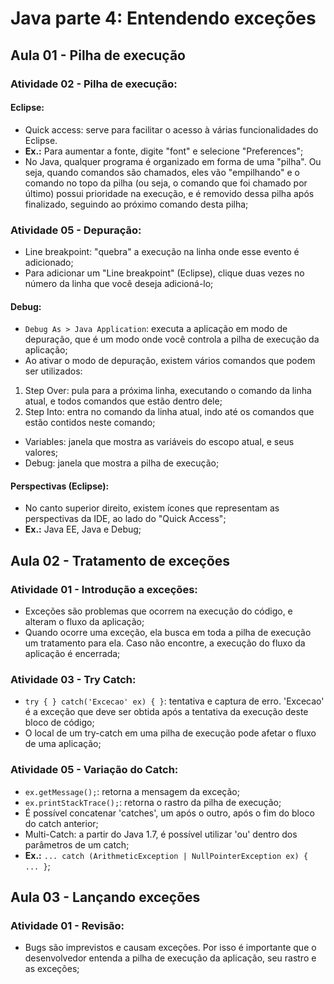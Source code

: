 # Java parte 4: Entendendo exceções

## Aula 01 - Pilha de execução

### Atividade 02 - Pilha de execução:

#### Eclipse:

- Quick access: serve para facilitar o acesso à várias funcionalidades do Eclipse.
- **Ex.:** Para aumentar a fonte, digite "font" e selecione "Preferences";
- No Java, qualquer programa é organizado em forma de uma "pilha". Ou seja, quando comandos são chamados, eles vão "empilhando" e o comando no topo da pilha (ou seja, o comando que foi chamado por último) possui prioridade na execução, e é removido dessa pilha após finalizado, seguindo ao próximo comando desta pilha;

### Atividade 05 - Depuração:

- Line breakpoint: "quebra" a execução na linha onde esse evento é adicionado;
- Para adicionar um "Line breakpoint" (Eclipse), clique duas vezes no número da linha que você deseja adicioná-lo;

#### Debug:

- `Debug As > Java Application`: executa a aplicação em modo de depuração, que é um modo onde você controla a pilha de execução da aplicação;
- Ao ativar o modo de depuração, existem vários comandos que podem ser utilizados:
1. Step Over: pula para a próxima linha, executando o comando da linha atual, e todos comandos que estão dentro dele;
2. Step Into: entra no comando da linha atual, indo até os comandos que estão contidos neste comando;
- Variables: janela que mostra as variáveis do escopo atual, e seus valores;
- Debug: janela que mostra a pilha de execução;

#### Perspectivas (Eclipse):

- No canto superior direito, existem ícones que representam as perspectivas da IDE, ao lado do "Quick Access";
- **Ex.:** Java EE, Java e Debug;


## Aula 02 - Tratamento de exceções

### Atividade 01 - Introdução a exceções:

- Exceções são problemas que ocorrem na execução do código, e alteram o fluxo da aplicação;
- Quando ocorre uma exceção, ela busca em toda a pilha de execução um tratamento para ela. Caso não encontre, a execução do fluxo da aplicação é encerrada;

### Atividade 03 - Try Catch:

- `try { } catch('Excecao' ex) { }`: tentativa e captura de erro. 'Excecao' é a exceção que deve ser obtida após a tentativa da execução deste bloco de código;
- O local de um try-catch em uma pilha de execução pode afetar o fluxo de uma aplicação;

### Atividade 05 - Variação do Catch:

- `ex.getMessage();`: retorna a mensagem da exceção;
- `ex.printStackTrace();`: retorna o rastro da pilha de execução;
- É possível concatenar 'catches', um após o outro, após o fim do bloco do catch anterior;
- Multi-Catch: a partir do Java 1.7, é possível utilizar 'ou' dentro dos parâmetros de um catch;
- **Ex.:** `... catch (ArithmeticException | NullPointerException ex) { ... }`;


## Aula 03 - Lançando exceções

### Atividade 01 - Revisão:

- Bugs são imprevistos e causam exceções. Por isso é importante que o desenvolvedor entenda a pilha de execução da aplicação, seu rastro e as exceções;
